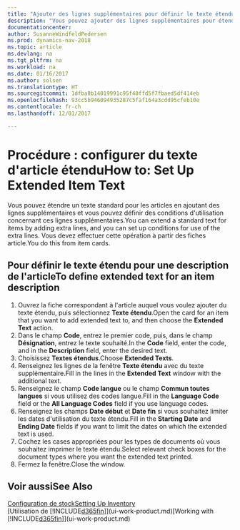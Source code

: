 ```yaml
---
title: "Ajouter des lignes supplémentaires pour définir le texte étendu d'une description d'article"
description: "Vous pouvez ajouter des lignes supplémentaires pour étendre le texte standard qui décrit un article."
documentationcenter: 
author: SusanneWindfeldPedersen
ms.prod: dynamics-nav-2018
ms.topic: article
ms.devlang: na
ms.tgt_pltfrm: na
ms.workload: na
ms.date: 01/16/2017
ms.author: solsen
ms.translationtype: HT
ms.sourcegitcommit: 1dfba8b14019991c95f40ffd5f7fbaed5df414eb
ms.openlocfilehash: 93cc5b946094935287c5faf164a3cdd95cfeb10e
ms.contentlocale: fr-ch
ms.lasthandoff: 12/01/2017

---
```

# <a name="how-to-set-up-extended-item-text"></a><span data-ttu-id="64584-103">Procédure : configurer du texte d'article étendu</span><span class="sxs-lookup"><span data-stu-id="64584-103">How to: Set Up Extended Item Text</span></span>
<span data-ttu-id="64584-104">Vous pouvez étendre un texte standard pour les articles en ajoutant des lignes supplémentaires et vous pouvez définir des conditions d'utilisation concernant ces lignes supplémentaires.</span><span class="sxs-lookup"><span data-stu-id="64584-104">You can extend a standard text for items by adding extra lines, and you can set up conditions for use of the extra lines.</span></span> <span data-ttu-id="64584-105">Vous devez effectuer cette opération à partir des fiches article.</span><span class="sxs-lookup"><span data-stu-id="64584-105">You do this from item cards.</span></span>

## <a name="to-define-extended-text-for-an-item-description"></a><span data-ttu-id="64584-106">Pour définir le texte étendu pour une description de l'article</span><span class="sxs-lookup"><span data-stu-id="64584-106">To define extended text for an item description</span></span>
1. <span data-ttu-id="64584-107">Ouvrez la fiche correspondant à l'article auquel vous voulez ajouter du texte étendu, puis sélectionnez **Texte étendu**.</span><span class="sxs-lookup"><span data-stu-id="64584-107">Open the card for an item that you want to add extended text to, and then choose the **Extended Text** action.</span></span>
2. <span data-ttu-id="64584-108">Dans le champ **Code**, entrez le premier code, puis, dans le champ **Désignation**, entrez le texte souhaité.</span><span class="sxs-lookup"><span data-stu-id="64584-108">In the **Code** field, enter the code, and in the **Description** field, enter the desired text.</span></span>
3. <span data-ttu-id="64584-109">Choisissez **Textes étendus**.</span><span class="sxs-lookup"><span data-stu-id="64584-109">Choose **Extended Texts**.</span></span>
4. <span data-ttu-id="64584-110">Renseignez les lignes de la fenêtre **Texte étendu** avec du texte supplémentaire.</span><span class="sxs-lookup"><span data-stu-id="64584-110">Fill in the lines in the **Extended Text** window with the additional text.</span></span>
5. <span data-ttu-id="64584-111">Renseignez le champ **Code langue** ou le champ **Commun toutes langues** si vous utilisez des codes langue.</span><span class="sxs-lookup"><span data-stu-id="64584-111">Fill in the **Language Code** field or the **All Language Codes** field if you use language codes.</span></span>
6. <span data-ttu-id="64584-112">Renseignez les champs **Date début** et **Date fin** si vous souhaitez limiter les dates d'utilisation du texte étendu.</span><span class="sxs-lookup"><span data-stu-id="64584-112">Fill in the **Starting Date** and **Ending Date** fields if you want to limit the dates on which the extended text is used.</span></span>
7. <span data-ttu-id="64584-113">Cochez les cases appropriées pour les types de documents où vous souhaitez imprimer le texte étendu.</span><span class="sxs-lookup"><span data-stu-id="64584-113">Select relevant check boxes for the document types where you want the extended text printed.</span></span>
8. <span data-ttu-id="64584-114">Fermez la fenêtre.</span><span class="sxs-lookup"><span data-stu-id="64584-114">Close the window.</span></span>

## <a name="see-also"></a><span data-ttu-id="64584-115">Voir aussi</span><span class="sxs-lookup"><span data-stu-id="64584-115">See Also</span></span>
[<span data-ttu-id="64584-116">Configuration de stock</span><span class="sxs-lookup"><span data-stu-id="64584-116">Setting Up Inventory</span></span>](inventory-setup-inventory.md)  
<span data-ttu-id="64584-117">[Utilisation de [!INCLUDE[d365fin](includes/d365fin_md.md)]](ui-work-product.md)</span><span class="sxs-lookup"><span data-stu-id="64584-117">[Working with [!INCLUDE[d365fin](includes/d365fin_md.md)]](ui-work-product.md)</span></span>

